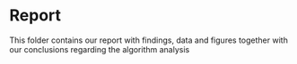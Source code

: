 # Report

This folder contains our report with findings, data and figures together with our conclusions regarding the algorithm analysis